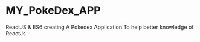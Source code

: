 # MY_PokeDex_APP
ReactJS &amp; ES6 creating A Pokedex Application To help better knowledge of ReactJs
